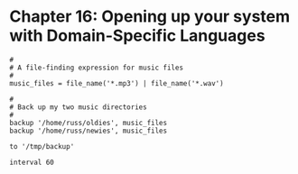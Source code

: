 # Chapter 16: Opening up your system with Domain-Specific Languages

```
#
# A file-finding expression for music files
#
music_files = file_name('*.mp3') | file_name('*.wav')

#
# Back up my two music directories
#
backup '/home/russ/oldies', music_files
backup '/home/russ/newies', music_files

to '/tmp/backup'

interval 60
```
